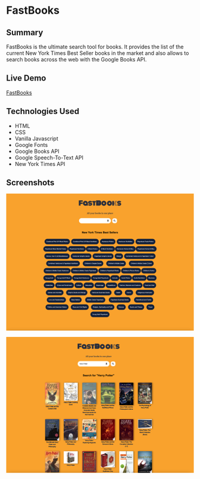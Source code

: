 # FastBooks

## Summary

FastBooks is the ultimate search tool for books. It provides the list of the current New York Times Best Seller books in the market and also allows to search books across the web with the Google Books API.

## Live Demo

[FastBooks](https://fastbooks.netlify.app)

## Technologies Used

- HTML
- CSS
- Vanilla Javascript
- Google Fonts
- Google Books API
- Google Speech-To-Text API
- New York Times API

## Screenshots

![screenshot](src/ss1.png)

![screenshot](src/ss2.png)
